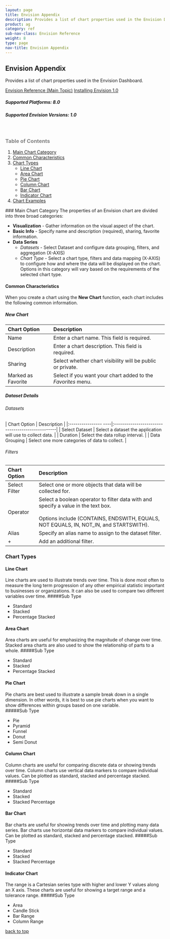 ```yaml
---
layout: page
title: Envision Appendix
description: Provides a list of chart properties used in the Envision Dashboard.
product: ag
category: ref
sub-nav-class: Envision Reference
weight: 8
type: page
nav-title: Envision Appendix 
---
```


## Envision Appendix
Provides a list of chart properties used in the Envision Dashboard.

<a href="env_toc.html" class="button secondary">Envision Reference (Main Topic)</a>  <a href="../envision_install/installing_envision.htm" class="button secondary">Installing Envision 1.0</a>
<h5 class="stamp">Supported Platforms: 8.0</h5>  <h5 class="stamp">Supported Envision Versions: 1.0</h5><br>

<div class = "divider1"></div>


<h3 name="top" style="color: grey;">Table of Contents</h3>

1. [Main Chart Category](#main-chart-category)
2. [Common Characteristics](#common-characteristics)
3. [Chart Types](#chart-types)
	- [Line Chart](#line-chart)
	- [Area Chart](#area-chart)
	- [Pie Chart](#pie-chart)
	- [Column Chart](#column-chart)
	- [Bar Chart](#bar-chart)
	- [Indicator Chart](#indicator-chart)
4. [Chart Examples](#chart-examples)

<div class = "divider1"></div>
### <a id="main-chart-category"></a>Main Chart Category
The properties of an Envision chart are divided into three broad categories:

* **Visualization** - Gather information on the visual aspect of the chart.
* **Basic Info** - Specify name and description (required), sharing, favorite information. 
* **Data Series**  
	* *Datasets* - Select Dataset and configure data grouping, filters, and aggregation (X-AXIS)
	* *Chart Type* - Select a chart type, filters and data mapping (X-AXIS) to configure how and where the data will be displayed on the chart. Options in this category will vary based on the requirements of the selected chart type.

#### <a id="common-characteristics"></a>Common Characteristics
When you create a chart using the **New Chart** function, each chart includes the following common information. 


##### New Chart


| Chart Option    | Description | 
|:--------------------|:-------------------------------------------------|
| Name           | Enter a chart name. This field is required.      |
| Description           | Enter a chart description. This field is required.           |
| Sharing      | Select whether chart visibility will be public or private.           |
| Marked as Favorite       | Select if you want your chart added to the *Favorites* menu.           |



##### Dataset Details

###### Datasets

| Chart Option     | Description | 
|:----------------   ----|:-------------------------------------------------|
| Select Dataset           | Select a dataset the application will use to collect data.      |
| Duration           | Select the data rollup interval.           |
| Data Grouping      | Select one more categories of data to collect.           |


###### Filters

| Chart Option     | Description          | 
|:----------------------------|:------------------------------------------|
| Select Filter           | Select one or more objects that data will be collected for.   |
| Operator             | Select a boolean operator to filter data with and specify a value in the text box. <br> <br> Options include (CONTAINS, ENDSWITH, EQUALS, NOT EQUALS, IN, NOT_IN, and STARTSWITH). |
| Alias      | Specify an alias name to assign to the dataset filter.  |
| +      | Add an additional filter.   |


### <a id="chart-types"></a>Chart Types

#### <a id="line-chart"></a>Line Chart

Line charts are used to illustrate trends over time. This is done most often to measure the long term progression of any other empirical statistic important to businesses or organizations. It can also be used to compare two different variables over time.
#####Sub Type
* Standard 
* Stacked
* Percentage Stacked

#### <a id="area-chart"></a>Area Chart

Area charts are useful for emphasizing the magnitude of change over time. Stacked area charts are also used to show the relationship of parts to a whole.
#####Sub Type
* Standard 
* Stacked
* Percentage Stacked

#### <a id="pie-chart"></a>Pie Chart

Pie charts are best used to illustrate a sample break down in a single dimension. In other words, it is best to use pie charts when you want to show differences within groups based on one variable.  
#####Sub Type
* Pie
* Pyramid
* Funnel
* Donut
* Semi Donut

#### <a id="column-bar-chart"></a>Column Chart
Column charts are useful for comparing discrete data or showing trends over time. Column charts use vertical data markers to compare individual values. Can be plotted as standard, stacked and percentage stacked.
#####Sub Type
* Standard 
* Stacked 
* Stacked Percentage

#### <a id="bar-chart"></a>Bar Chart
Bar charts are useful for showing trends over time and plotting many data series. Bar charts use horizontal data markers to compare individual values. Can be plotted as standard, stacked and percentage stacked.
#####Sub Type
* Standard 
* Stacked 
* Stacked Percentage


#### <a id="indicator-chart"></a>Indicator Chart
The range is a Cartesian series type with higher and lower Y values along an X axis. These charts are useful for showing a target range and a tolerance range.
#####Sub Type 
* Area
* Candle Stick
* Bar Range
* Column Range

<a href="#top">back to top</a>
